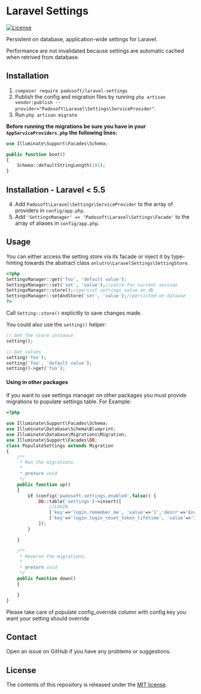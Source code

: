 # Laravel Settings

[![License](https://poser.pugx.org/anlutro/l4-settings/license.svg)](http://opensource.org/licenses/MIT)

Persistent on database, application-wide settings for Laravel.

Performance are not invalidated because settings are automatic cached when retrived from database.

## Installation 
    
1. `composer require padosoft/laravel-settings`
2. Publish the config and migration files by running `php artisan vendor:publish --provider="Padosoft\Laravel\Settings\ServiceProvider"`.
3. Run `php artisan migrate`
 
**Before running the migrations be sure you have in your `AppServiceProviders.php` the following lines:** 
```php
use Illuminate\Support\Facades\Schema;

public function boot()
{
    Schema::defaultStringLength(191);
}
```
## Installation - Laravel < 5.5

4. Add `Padosoft\Laravel\Settings\ServiceProvider` to the array of providers in `config/app.php`.
5. Add `'SettingsManager' => 'Padosoft\Laravel\Settings\Facade'` to the array of aliases in `config/app.php`.

## Usage

You can either access the setting store via its facade or inject it by type-hinting towards the abstract class `anlutro\LaravelSettings\SettingStore`.

```php
<?php
SettingsManager::get('foo', 'default value');
SettingsManager::set('set', 'value');//valid for current session
SettingsManager::store();//persist settings value on db
SettingsManager::setAndStore('set', 'value');//persisted on dataase
?>
```

Call `Setting::store()` explicitly to save changes made.

You could also use the `setting()` helper:

```php
// Get the store instance
setting();

// Get values
setting('foo');
setting('foo', 'default value');
setting()->get('foo');


```



#### Using in other packages

If you want to use settings manager on other packages you must provide migrations to populate settings table.
For Example:
```php
<?php

use Illuminate\Support\Facades\Schema;
use Illuminate\Database\Schema\Blueprint;
use Illuminate\Database\Migrations\Migration;
use Illuminate\Support\Facades\DB;
class PopulateSettings extends Migration
{
    /**
     * Run the migrations.
     *
     * @return void
     */
    public function up()
    {
        if (config('padosoft-settings.enabled',false)) {
            DB::table('settings')->insert([
                //LOGIN
                ['key'=>'login.remember_me', 'value'=>'1','descr'=>'Enable/Disable remeber me feature','config_override'=>'padosoft-users.login.remember-me','load_on_startup'=>0],
                ['key'=>'login.login_reset_token_lifetime', 'value'=>'30','descr'=>'Number of minutes reset token lasts','config_override'=>'auth.expire','load_on_startup'=>0],                
            ]);
        }

    }

    /**
     * Reverse the migrations.
     *
     * @return void
     */
    public function down()
    {

    }
}
```
Please take care of populate config_override column with config key you want your setting should override

## Contact

Open an issue on GitHub if you have any problems or suggestions.


## License

The contents of this repository is released under the [MIT license](http://opensource.org/licenses/MIT).

